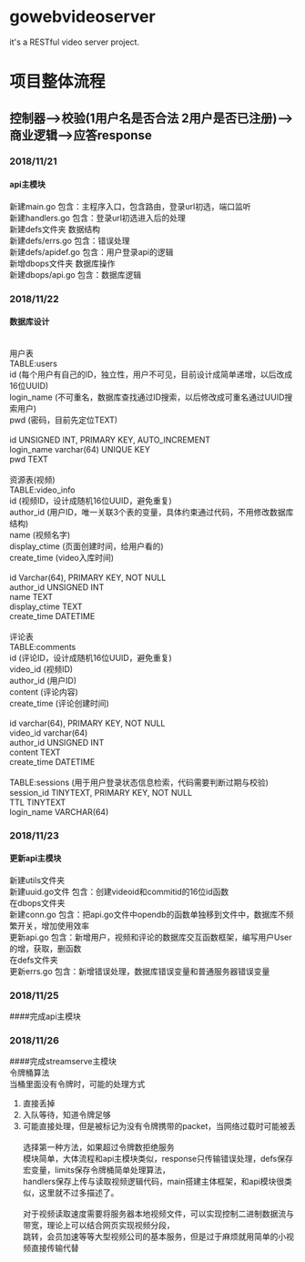 ﻿# gowebvideoserver

it's a RESTful video server project.<br>

# 项目整体流程

## 控制器-->校验(1用户名是否合法 2用户是否已注册)-->商业逻辑-->应答response

### 2018/11/21 <br>
#### api主模块
新建main.go     包含：主程序入口，包含路由，登录url初选，端口监听<br>
新建handlers.go 包含：登录url初选进入后的处理<br>
新建defs文件夹   数据结构<br>
新建defs/errs.go 包含：错误处理<br> 
新建defs/apidef.go 包含：用户登录api的逻辑<br>
新增dbops文件夹  数据库操作<br>
新建dbops/api.go  包含：数据库逻辑<br>


### 2018/11/22 <br>
#### 数据库设计<br><br>
用户表<br>
TABLE:users<br>
id         (每个用户有自己的ID，独立性，用户不可见，目前设计成简单递增，以后改成16位UUID)<br>
login_name (不可重名，数据库查找通过ID搜索，以后修改成可重名通过UUID搜索用户)<br>
pwd        (密码，目前先定位TEXT)<br>
<br>
id UNSIGNED INT, PRIMARY KEY, AUTO_INCREMENT<br>
login_name varchar(64) UNIQUE KEY<br>
pwd TEXT<br>
<br>
资源表(视频)<br>
TABLE:video_info<br>
id            (视频ID，设计成随机16位UUID，避免重复)<br>
author_id     (用户ID，唯一关联3个表的变量，具体约束通过代码，不用修改数据库结构)<br>
name	      (视频名字)<br>
display_ctime (页面创建时间，给用户看的)<br>
create_time   (video入库时间)<br>
<br>
id Varchar(64), PRIMARY KEY, NOT NULL<br>
author_id UNSIGNED INT<br>
name TEXT<br>
display_ctime TEXT<br>
create_time DATETIME<br>
<br>
评论表<br>
TABLE:comments<br>
id		(评论ID，设计成随机16位UUID，避免重复)<br>
video_id	(视频ID)<br>
author_id	(用户ID)<br>
content		(评论内容)<br>
create_time     (评论创建时间)<br>
<br>
id varchar(64), PRIMARY KEY, NOT NULL<br>
video_id varchar(64)<br>
author_id UNSIGNED INT<br>
content TEXT<br>
create_time DATETIME<br>
<br>
TABLE:sessions  (用于用户登录状态信息检索，代码需要判断过期与校验)<br>
session_id TINYTEXT, PRIMARY KEY, NOT NULL<br>
TTL TINYTEXT<br>
login_name VARCHAR(64)<br>

### 2018/11/23 <br>
#### 更新api主模块
新建utils文件夹<br>
新建uuid.go文件 包含：创建videoid和commitid的16位id函数<br>
在dbops文件夹<br>
新建conn.go 包含：把api.go文件中opendb的函数单独移到文件中，数据库不频繁开关，增加使用效率<br>
更新api.go 包含：新增用户，视频和评论的数据库交互函数框架，编写用户User的增，获取，删函数<br>
在defs文件夹<br>
更新errs.go 包含：新增错误处理，数据库错误变量和普通服务器错误变量<br>

### 2018/11/25 <br>
####完成api主模块

### 2018/11/26 <br>
####完成streamserve主模块<br>
令牌桶算法<br>
当桶里面没有令牌时，可能的处理方式<br>
1. 直接丢掉<br>
2. 入队等待，知道令牌足够<br>
3. 可能直接处理，但是被标记为没有令牌携带的packet，当网络过载时可能被丢<br><br>
选择第一种方法，如果超过令牌数拒绝服务<br>
模块简单，大体流程和api主模块类似，response只传输错误处理，defs保存宏变量，limits保存令牌桶简单处理算法，<br>
handlers保存上传与读取视频逻辑代码，main搭建主体框架，和api模块很类似，这里就不过多描述了。<br><br>
对于视频读取速度需要将服务器本地视频文件，可以实现控制二进制数据流与带宽，理论上可以结合网页实现视频分段，<br>
跳转，会员加速等等大型视频公司的基本服务，但是过于麻烦就用简单的小视频直接传输代替<br>






